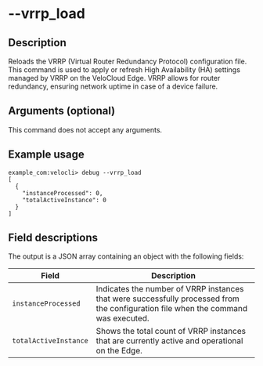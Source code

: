 #	--vrrp_load

##	Description
Reloads the VRRP (Virtual Router Redundancy Protocol) configuration file. This command is used to apply or refresh High Availability (HA) settings managed by VRRP on the VeloCloud Edge. VRRP allows for router redundancy, ensuring network uptime in case of a device failure.

##  Arguments (optional)
This command does not accept any arguments.

##  Example usage
```
example_com:velocli> debug --vrrp_load
[
  {
    "instanceProcessed": 0,
    "totalActiveInstance": 0
  }
]
```

##  Field descriptions
The output is a JSON array containing an object with the following fields:

| Field                 | Description                                                                                                |
|-----------------------|------------------------------------------------------------------------------------------------------------|
| `instanceProcessed`   | Indicates the number of VRRP instances that were successfully processed from the configuration file when the command was executed. |
| `totalActiveInstance` | Shows the total count of VRRP instances that are currently active and operational on the Edge.             |